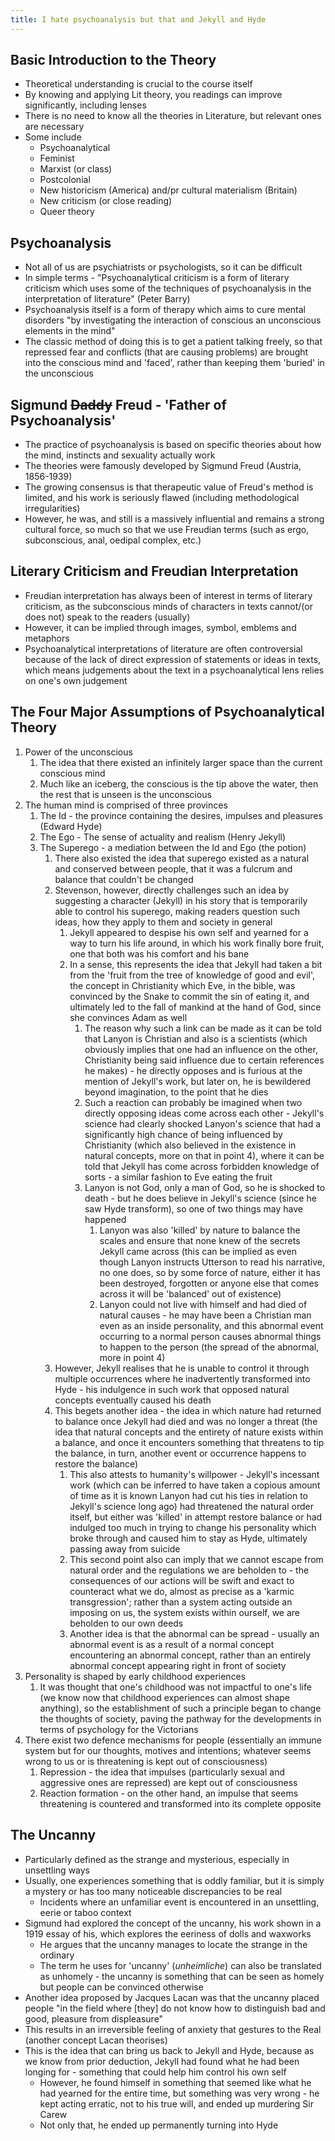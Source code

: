 ```yaml
---
title: I hate psychoanalysis but that and Jekyll and Hyde
---
```


## Basic Introduction to the Theory
- Theoretical understanding is crucial to the course itself
- By knowing and applying Lit theory, you readings can improve significantly, including lenses
- There is no need to know all the theories in Literature, but relevant ones are necessary
- Some include
	- Psychoanalytical
	- Feminist
	- Marxist (or class)
	- Postcolonial
	- New historicism (America) and/pr cultural materialism (Britain)
	- New criticism (or close reading)
	- Queer theory

## Psychoanalysis
- Not all of us are psychiatrists or psychologists, so it can be difficult
- In simple terms - "Psychoanalytical criticism is a form of literary criticism which uses some of the techniques of psychoanalysis in the interpretation of literature" (Peter Barry)
- Psychoanalysis itself is a form of therapy which aims to cure mental disorders "by investigating the interaction of conscious an unconscious elements in the mind"
- The classic method of doing this is to get a patient talking freely, so that repressed fear and conflicts (that are causing problems) are brought into the conscious mind and 'faced', rather than keeping them 'buried' in the unconscious

## Sigmund ~~Daddy~~ Freud - 'Father of Psychoanalysis'
- The practice of psychoanalysis is based on specific theories about how the mind, instincts and sexuality actually work
- The theories were famously developed by Sigmund Freud (Austria, 1856-1939)
- The growing consensus is that therapeutic value of Freud's method is limited, and his work is seriously flawed (including methodological irregularities)
- However, he was, and still is a massively influential and remains a strong cultural force, so much so that we use Freudian terms (such as ergo, subconscious, anal, oedipal complex, etc.)

## Literary Criticism and Freudian Interpretation
- Freudian interpretation has always been of interest in terms of literary criticism, as the subconscious minds of characters in texts cannot/(or does not) speak to the readers (usually)
- However, it can be implied through images, symbol, emblems and metaphors
- Psychoanalytical interpretations of literature are often controversial because of the lack of direct expression of statements or ideas in texts, which means judgements about the text in a psychoanalytical lens relies on one's own judgement

## The Four Major Assumptions of Psychoanalytical Theory
1. Power of the unconscious
	1. The idea that there existed an infinitely larger space than the current conscious mind
	2. Much like an iceberg, the conscious is the tip above the water, then the rest that is unseen is the unconscious
2. The human mind is comprised of three provinces
	1. The Id - the province containing the desires, impulses and pleasures (Edward Hyde)
	2. The Ego - The sense of actuality and realism (Henry Jekyll)
	3. The Superego - a mediation between the Id and Ego (the potion)
		1. There also existed the idea that superego existed as a natural and conserved between people, that it was a fulcrum and balance that couldn't be changed
		2. Stevenson, however, directly challenges such an idea by suggesting a character (Jekyll) in his story that is temporarily able to control his superego, making readers question such ideas, how they apply to them and society in general
			1. Jekyll appeared to despise his own self and yearned for a way to turn his life around, in which his work finally bore fruit, one that both was his comfort and his bane
			2. In a sense, this represents the idea that Jekyll had taken a bit from the 'fruit from the tree of knowledge of good and evil', the concept in Christianity which Eve, in the bible, was convinced by the Snake to commit the sin of eating it, and ultimately led to the fall of mankind at the hand of God, since she convinces Adam as well
				1. The reason why such a link can be made as it can be told that Lanyon is Christian and also is a scientists (which obviously implies that one had an influence on the other, Christianity being said influence due to certain references he makes) - he directly opposes and is furious at the mention of Jekyll's work, but later on, he is bewildered beyond imagination, to the point that he dies
				2. Such a reaction can probably be imagined when two directly opposing ideas come across each other - Jekyll's science had clearly shocked Lanyon's science that had a significantly high chance of being influenced by Christianity (which also believed in the existence in natural concepts, more on that in point 4), where it can be told that Jekyll has come across forbidden knowledge of sorts - a similar fashion to Eve eating the fruit
				3. Lanyon is not God, only a man of God, so he is shocked to death - but he does believe in Jekyll's science (since he saw Hyde transform), so one of two things may have happened
					1. Lanyon was also 'killed' by nature to balance the scales and ensure that none knew of the secrets Jekyll came across (this can be implied as even though Lanyon instructs Utterson to read his narrative, no one does, so by some force of nature, either it has been destroyed, forgotten or anyone else that comes across it will be 'balanced' out of existence)
					2. Lanyon could not live with himself and had died of natural causes - he may have been a Christian man even as an inside personality, and this abnormal event occurring to a normal person causes abnormal things to happen to the person (the spread of the abnormal, more in point 4)
		3. However, Jekyll realises that he is unable to control it through multiple occurrences where he inadvertently transformed into Hyde - his indulgence in such work that opposed natural concepts eventually caused his death
		4. This begets another idea - the idea in which nature had returned to balance once Jekyll had died and was no longer a threat (the idea that natural concepts and the entirety of nature exists within a balance, and once it encounters something that threatens to tip the balance, in turn, another event or occurrence happens to restore the balance)
			1. This also attests to humanity's willpower - Jekyll's incessant work (which can be inferred to have taken a copious amount of time as it is known Lanyon had cut his ties in relation to Jekyll's science long ago) had threatened the natural order itself, but either was 'killed' in attempt restore balance or had indulged too much  in trying to change his personality which broke through and caused him to stay as Hyde, ultimately passing away from suicide
			2. This second point also can imply that we cannot escape from natural order and the regulations we are beholden to - the consequences of our actions will be swift and exact to counteract what we do, almost as precise as a 'karmic transgression'; rather than a system acting outside an imposing on us, the system exists within ourself, we are beholden to our own deeds
			3. Another idea is that the abnormal can be spread - usually an abnormal event is as a result of a normal concept encountering an abnormal concept, rather than an entirely abnormal concept appearing right in front of society
3. Personality is shaped by early childhood experiences
	1. It was thought that one's childhood was not impactful to one's life (we know now that childhood experiences can almost shape anything), so the establishment of such a principle began to change the thoughts of society, paving the pathway for the developments in terms of psychology for the Victorians
4. There exist two defence mechanisms for people (essentially an immune system but for our thoughts, motives and intentions; whatever seems wrong to us or is threatening is kept out of consciousness)
	1. Repression - the idea that impulses (particularly sexual and aggressive ones are repressed) are kept out of consciousness
	2. Reaction formation - on the other hand, an impulse that seems threatening is countered and transformed into its complete opposite

## The Uncanny
- Particularly defined as the strange and mysterious, especially in unsettling ways
- Usually, one experiences something that is oddly familiar, but it is simply a mystery or has too many noticeable discrepancies to be real
	- Incidents where an unfamiliar event is encountered in an unsettling, eerie or taboo context
- Sigmund had explored the concept of the uncanny, his work shown in a 1919 essay of his, which explores the eeriness of dolls and waxworks
	- He argues that the uncanny manages to locate the strange in the ordinary
	- The term he uses for 'uncanny' (*unheimliche*) can also be translated as unhomely - the uncanny is something that can be seen as homely but people can be convinced otherwise
- Another idea proposed by Jacques Lacan was that the uncanny placed people "in the field where [they] do not know how to distinguish bad and good, pleasure from displeasure"
- This results in an irreversible feeling of anxiety that gestures to the Real (another concept Lacan theorises)
- This is the idea that can bring us back to Jekyll and Hyde, because as we know from prior deduction, Jekyll had found what he had been longing for - something that could help him control his own self
	- However, he found himself in something that seemed like what he had yearned for the entire time, but something was very wrong - he kept acting erratic, not to his true will, and ended up murdering Sir Carew
	- Not only that, he ended up permanently turning into Hyde